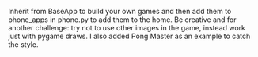 Inherit from BaseApp to build your own games and then add them to phone_apps in phone.py to add them to the home. Be creative and for another challenge: try not to use other images in the game, instead work just with pygame draws. I also added Pong Master as an example to catch the style.
